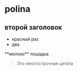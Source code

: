 # polina
## второй заголовок

* красный раз
* два

\*\*молоко\*\* лошадка
 > Это многострочная цитата 
